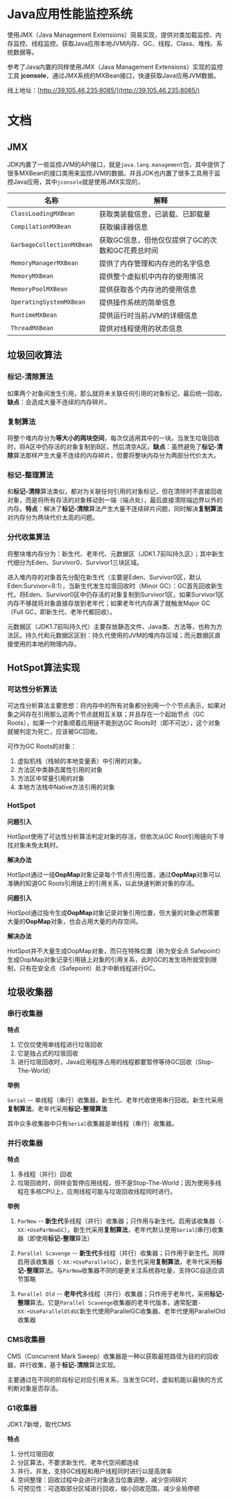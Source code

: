 # Java应用性能监控系统

使用JMX（Java Management Extensions）简易实现，提供对类加载监控、内存监控、线程监控。获取Java应用本地JVM内存、GC、线程、Class、堆栈、系统数据等。

参考了Java内置的同样使用JMX（Java Management Extensions）实现的监控工具 **jconsole**，通过JMX系统的MXBean接口，快速获取Java应用JVM数据。

线上地址：[http://39.105.46.235:8085/](http://39.105.46.235:8085/)

# 文档

## JMX

JDK内置了一些监控JVM的API接口，就是`java.lang.management`包，其中提供了很多MXBean的接口类用来监控JVM的数据。并且JDK也内置了很多工具用于监控Java应用，其中`jconsole`就是使用JMX实现的，

| 名称 | 解释 |
| --- | --- |
| `ClassLoadingMXBean` | 获取类装载信息，已装载、已卸载量 |
| `CompilationMXBean` | 获取编译器信息 |
| `GarbageCollectionMXBean` | 获取GC信息，但他仅仅提供了GC的次数和GC花费总时间 |
| `MemoryManagerMXBean` | 提供了内存管理和内存池的名字信息 |
| `MemoryMXBean` | 提供整个虚拟机中内存的使用情况 |
| `MemoryPoolMXBean` | 提供获取各个内存池的使用信息 |
| `OperatingSystemMXBean` | 提供操作系统的简单信息 |
| `RuntimeMXBean` | 提供运行时当前JVM的详细信息 |
| `ThreadMXBean` | 提供对线程使用的状态信息 | 


## 垃圾回收算法

### 标记-清除算法

如果两个对象间发生引用，那么就将未关联任何引用的对象标记，最后统一回收。**缺点**：会造成大量不连续的内存碎片。

###  复制算法

将整个堆内存分为**等大小的两块空间**，每次仅适用其中的一块。当发生垃圾回收时，将A区中仍存活的对象复制到B区，然后清空A区。**缺点**：虽然避免了**标记-清除**算法那样产生大量不连续的内存碎片，但要将整块内存分为两部分代价太大。

### 标记-整理算法

和**标记-清除**算法类似，都对为关联任何引用的对象标记，但在清除时不直接回收对象，而是将所有存活的对象移动到一端（端点处），最后直接清除端边界以外的内存。**特点**：解决了**标记-清除**算法产生大量不连续碎片问题，同时解决**复制算法**对内存分为两块代价太高的问题。

### 分代收集算法

将整块堆内存分为：新生代、老年代、元数据区（JDK1.7前叫持久区）；其中新生代细分为Eden、Survivor0、Survivor1三块区域。

进入堆内存的对象首先分配在新生代（主要是Eden、Survivor0区，默认Eden:Survivor=8:1），当新生代发生垃圾回收时（Minor GC）：GC首先回收新生代，将Eden、Survivor0区中仍存活的对象复制到Survivor1区，如果Survivor1区内存不够就将对象直接存放到老年代；如果老年代内存满了就触发Major GC（Full GC，即新生代、老年代都回收）。

元数据区（JDK1.7前叫持久代）主要存放静态文件、Java类、方法等，也称为方法区。持久代和元数据区区别：持久代使用的JVM的堆内存区域；而元数据区直接使用的本地的物理内存。

## HotSpot算法实现

### 可达性分析算法


可达性分析算法主要思想：将内存中的所有对象都分别用一个个节点表示，如果对象之间存在引用那么这两个节点就相互关联；并且存在一个起始节点（GC Roots），如果一个对象顺着应用链不能到达GC Roots时（即不可达），这个对象就被判定为死亡，应该被GC回收。


可作为GC Roots的对象：

1. 虚拟机栈（栈帧的本地变量表）中引用的对象。
2. 方法区中类静态属性引用的对象
3. 方法区中常量引用的对象
4. 本地方法栈中Native方法引用的对象

### HotSpot

**问题引入**

HotSpot使用了可达性分析算法判定对象的存活，但依次从GC Root引用链向下寻找对象未免太耗时。

**解决办法**

HotSpot通过一组**OopMap**对象记录每个节点引用位置，通过**OopMap**对象可以准确的知道GC Roots引用链上的引用关系，以此快速判断对象的存活。

**问题引入**

HotSpot通过指令生成**OopMap**对象记录对象引用位置，但大量的对象必然需要大量的**OopMap**对象，也会占用大量的内存空间。

**解决办法**

HotSpot并不大量生成OopMap对象，而只在特殊位置（称为安全点 Safepoint）生成OopMap对象记录引用链上对象的引用关系，此时GC的发生场所就受到限制，只有在安全点（Safepoint）处才中断线程进行GC。

## 垃圾收集器

### 串行收集器

**特点**

1. 它仅仅使用单线程进行垃圾回收
2. 它是独占式的垃圾回收
3. 进行垃圾回收时，Java应用程序占用的线程都要暂停等待GC回收（Stop-The-World）

**举例**

`Serial` -- 单线程（串行）收集器，新生代、老年代收使用串行回收。新生代采用**复制算法**，老年代采用**标记-整理算法**

其中众多收集器中只有`Serial`收集器是单线程（串行）收集器。


### 并行收集器

**特点**

1. 多线程（并行）回收
2. 垃圾回收时，同样会暂停应用线程，但不是Stop-The-World；因为使用多线程在多核CPU上，应用线程可能与垃圾回收线程同时进行。

**举例**

1. `ParNew` -- **新生代**多线程（并行）收集器；只作用与新生代。启用该收集器（`-XX:+UseParNewGC`），新生代采用**复制算法**，老年代默认使用`Serial`(串行)收集器（即使用**标记-整理**算法）

2. `Parallel Scavenge` -- **新生代**多线程（并行）收集器；只作用于新生代。同样启用该收集器（`-XX:+UseParallelGC`），新生代采用**复制算法**，老年代采用**标记-整理**算法。与`ParNew`收集器不同的是更关注系统吞吐量，支持GC自适应调节策略

3. `Parallel Old` -- **老年代**多线程（并行）收集器；只作用于老年代，采用**标记-整理**算法。它是`Parallel Scavenge`收集器的老年代版本，通常配置`-XX:+UseParallelOldGC`新生代使用ParallelGC收集器、老年代使用ParallelOld收集器

### CMS收集器

CMS（Concurrent Mark Sweep）收集器是一种以获取最短路径为目的的回收器，并行收集，基于**标记-清除**算法实现。

主要通过在不同的阶段标记对应引用关系，当发生GC时，虚拟机能以最快的方式判断对象是否存活。

### G1收集器

JDK1.7新增，取代CMS

**特点**

1. 分代垃圾回收
2. 分区算法，不要求新生代、老年代空间都连续
3. 并行、并发，支持GC线程和用户线程同时进行以提高效率
4. 空间整理：回收过程中会进行对象适当位置调整，减少空间碎片
5. 可预见性：可选取部分区域进行回收，缩小回收范围，减少全局停顿

